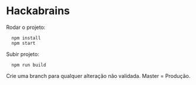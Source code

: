 # Hackabrains


Rodar o projeto: 

```
  npm install
  npm start
```

Subir projeto:

```
  npm run build
```

Crie uma branch para qualquer alteração não validada.
Master = Produção.
